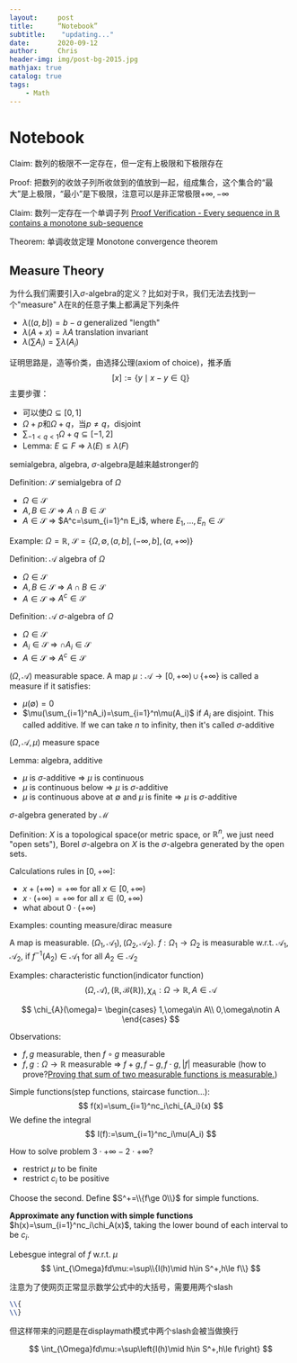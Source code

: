 ```yaml
---
layout:     post
title:      “Notebook”
subtitle:    "updating..."
date:       2020-09-12
author:     Chris
header-img: img/post-bg-2015.jpg
mathjax: true
catalog: true
tags:
    - Math
---
```


# Notebook

Claim: 数列的极限不一定存在，但一定有上极限和下极限存在

Proof: 把数列的收敛子列所收敛到的值放到一起，组成集合，这个集合的“最大”是上极限，“最小”是下极限，注意可以是非正常极限$+\infty, -\infty$

Claim: 数列一定存在一个单调子列 [Proof Verification - Every sequence in ℝ contains a monotone sub-sequence](https://math.stackexchange.com/questions/716461/proof-verification-every-sequence-in-bbb-r-contains-a-monotone-sub-sequence)

Theorem: 单调收敛定理 Monotone convergence theorem

## Measure Theory

为什么我们需要引入$\sigma$-algebra的定义？比如对于$\mathbb{R}$，我们无法去找到一个"measure" $\lambda$在$\mathbb{R}$的任意子集上都满足下列条件

* $\lambda((a,b])=b-a$ generalized "length"
* $\lambda(A+x)=\lambda{A}$ translation invariant
* $\lambda(\sum A_i)=\sum\lambda(A_i)$

证明思路是，造等价类，由选择公理(axiom of choice)，推矛盾
$$
[x]:=\{y\mid x-y\in\mathbb{Q}\}
$$
主要步骤：
* 可以使$\Omega\subseteq[0,1]$
* $\Omega+p$和$\Omega+q$，当$p\ne q$，disjoint
* $\sum_{-1<q<1}\Omega+q\subseteq[-1,2]$
* Lemma: $E\subseteq F$ $\Rightarrow$ $\lambda(E)\le \lambda(F)$ 

semialgebra, algebra, $\sigma$-algebra是越来越stronger的

Definition: $\mathcal{S}$ semialgebra of $\Omega$
* $\Omega\in\mathcal{S}$
* $A,B\in\mathcal{S}$ $\Rightarrow$ $A\cap B\in\mathcal{S}$
* $A\in\mathcal{S}$ $\Rightarrow$ $A^c=\sum_{i=1}^n E_i$, where $E_1,\dots,E_n\in\mathcal{S}$

Example: $\Omega=\mathbb{R}$, $\mathcal{S}=\{\Omega,\emptyset,(a, b],(-\infty,b],(a,+\infty)\}$

Definition: $\mathcal{A}$ algebra of $\Omega$
* $\Omega\in\mathcal{S}$
* $A,B\in\mathcal{S}$ $\Rightarrow$ $A\cap B\in\mathcal{S}$
* $A\in\mathcal{S}$ $\Rightarrow$ $A^c\in\mathcal{S}$

Definition: $\mathcal{A}$ $\sigma$-algebra of $\Omega$
* $\Omega\in\mathcal{S}$
* $A_i\in\mathcal{S}$ $\Rightarrow$ $\cap A_i\in\mathcal{S}$
* $A\in\mathcal{S}$ $\Rightarrow$ $A^c\in\mathcal{S}$

$(\Omega,\mathcal{A})$ measurable space. A map $\mu:\mathcal{A}\rightarrow[0,+\infty)\cup\{+\infty\}$ is called a measure if it satisfies:
* $\mu(\emptyset)=0$
* $\mu(\sum_{i=1}^nA_i)=\sum_{i=1}^n\mu(A_i)$ if $A_i$ are disjoint. This called additive. If we can take $n$ to infinity, then it's called $\sigma$-additive

$(\Omega,\mathcal{A},\mu)$ measure space

Lemma: algebra, additive
* $\mu$ is $\sigma$-additive $\Rightarrow$ $\mu$ is continuous
* $\mu$ is continuous below $\Rightarrow$ $\mu$ is $\sigma$-additive
* $\mu$ is continuous above at $\emptyset$ and $\mu$ is finite $\Rightarrow$ $\mu$ is $\sigma$-additive

$\sigma$-algebra generated by $\mathcal{M}$

Definition: $X$ is a topological space(or metric space, or $\mathbb{R}^n$, we just need "open sets"), Borel $\sigma$-algebra on $X$ is the $\sigma$-algebra generated by the open sets.

Calculations rules in $[0,+\infty]$:
* $x+(+\infty)=+\infty$ for all $x\in[0,+\infty)$
* $x\cdot(+\infty)=+\infty$ for all $x\in(0,+\infty)$
* what about $0\cdot(+\infty)$

Examples: counting measure/dirac measure

A map is measurable. $(\Omega_1,\mathcal{A}_1),(\Omega_2,\mathcal{A}_2)$. $f:\Omega_1\rightarrow\Omega_2$ is measurable w.r.t. $\mathcal{A}_1,\mathcal{A}_2$, if $f^{-1}(A_2)\in\mathcal{A}_1$ for all $A_2\in\mathcal{A}_2$

Examples: characteristic function(indicator function) 
$$
(\Omega, \mathcal{A}), (\mathbb{R},\mathcal{B}(\mathbb{R})),\chi_{A}:\Omega\rightarrow\mathbb{R},A\in\mathcal{A}
$$

$$
\chi_{A}(\omega)=
\begin{cases}
1,\omega\in A\\
0,\omega\notin A
\end{cases}
$$

Observations: 
* $f,g$ measurable, then $f\circ g$ measurable
* $f,g:\Omega\rightarrow\mathbb{R}$ measurable $\Rightarrow$ $f+g,f-g,f\cdot g,\lvert f\rvert$ measurable (how to prove?[Proving that sum of two measurable functions is measurable.](https://math.stackexchange.com/questions/541118/proving-that-sum-of-two-measurable-functions-is-measurable/541174#541174))

Simple functions(step functions, staircase function...): 
$$
f(x)=\sum_{i=1}^nc_i\chi_{A_i}(x)
$$ 
We define the integral
$$
I(f):=\sum_{i=1}^nc_i\mu(A_i)
$$

How to solve problem $3\cdot+\infty-2\cdot+\infty$?
* restrict $\mu$ to be finite
* restrict $c_i$ to be positive

Choose the second. Define $S^+=\\{f\ge 0\\}$ for simple functions.

**Approximate any function with simple functions** $h(x)=\sum_{i=1}^nc_i\chi_A(x)$, taking the lower bound of each interval to be $c_i$.

Lebesgue integral of $f$ w.r.t. $\mu$
$$
\int_{\Omega}fd\mu:=\sup\\{I(h)\mid h\in S^+,h\le f\\}
$$

注意为了使网页正常显示数学公式中的大括号，需要用两个slash

```latex
\\{
\\}
```

但这样带来的问题是在displaymath模式中两个slash会被当做换行

$$
\int_{\Omega}fd\mu:=\sup\left{I(h)\mid h\in S^+,h\le f\right}
$$


